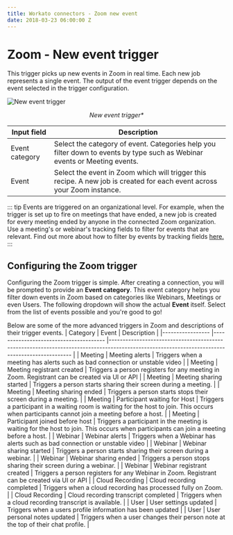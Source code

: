 ```yaml
---
title: Workato connectors - Zoom new event
date: 2018-03-23 06:00:00 Z
---
```


# Zoom - New event trigger
This trigger picks up new events in Zoom in real time. Each new job represents a single event. The output of the event trigger depends on the event selected in the trigger configuration.

![New event trigger](~@img/zoom/new-event-trigger.png)
<center><i>New event trigger*</i></center>

|Input field|Description|
|--- |--- |
|Event category|Select the category of event. Categories help you filter down to events by type such as Webinar events or Meeting events.|
|Event|Select the event in Zoom which will trigger this recipe. A new job is created for each event across your Zoom instance.|

::: tip
Events are triggered on an organizational level. For example, when the trigger is set up to fire on meetings that have ended, a new job is created for every meeting ended by anyone in the connected Zoom organization. Use a meeting's or webinar's tracking fields to filter for events that are relevant. Find out more about how to filter by events by tracking fields [here.](/connectors/zoom/best-practices.md#filtering-trigger-events-on-zoom)
:::

## Configuring the Zoom trigger
Configuring the Zoom trigger is simple. After creating a connection, you will be prompted to provide an **Event category**. This event category helps you filter down events in Zoom based on categories like Webinars, Meetings or even Users. The following dropdown will show the actual **Event** itself. Select from the list of events possible and you're good to go!

Below are some of the more advanced triggers in Zoom and descriptions of their trigger events.
| Category        	| Event                                  	| Description                                                                                                                                         	|
|-----------------	|---------------------------------------	|----------------------------------------------------------------------------------------------------------------------------------------------	|
| Meeting         	| Meeting alerts                        	| Triggers when a meeting has alerts such as bad connection or unstable video                                                                  	|
| Meeting         	| Meeting registrant created            	| Triggers a person registers for any meeting in Zoom. Registrant can be created via UI or API                                                 	|
| Meeting         	| Meeting sharing started               	| Triggers a person starts sharing their screen during a meeting.                                                                              	|
| Meeting         	| Meeting sharing ended                 	| Triggers a person starts stops their screen during a meeting.                                                                                	|
| Meeting         	| Participant waiting for Host          	| Triggers a participant in a waiting room is waiting for the host to join. This occurs when participants cannot join a meeting before a host. 	|
| Meeting         	| Participant joined before host        	| Triggers a participant in the meeting is waiting for the host to join. This occurs when participants can join a meeting before a host.       	|
| Webinar         	| Webinar alerts                        	| Triggers when a Webinar has alerts such as bad connection or unstable video                                                                  	|
| Webinar         	| Webinar sharing started               	| Triggers a person starts sharing their screen during a webinar.                                                                              	|
| Webinar         	| Webinar sharing ended                 	| Triggers a person stops sharing their screen during a webinar.                                                                               	|
| Webinar         	| Webinar registrant created            	| Triggers a person registers for any Webinar in Zoom. Registrant can be created via UI or API                                                 	|
| Cloud Recording  	| Cloud recording completed             	| Triggers when a cloud recording has processed fully on Zoom.                                                                                 	|
| Cloud Recording  	| Cloud recording transcript completed  	| Triggers when a cloud recording transcript is available.                                                                                      |
| User            	| User settings updated                 	| Triggers when a users profile information has been updated                                                                                   	|
| User            	| User personal notes updated           	| Triggers when a user changes their person note at the top of their chat profile.                                                            	|

